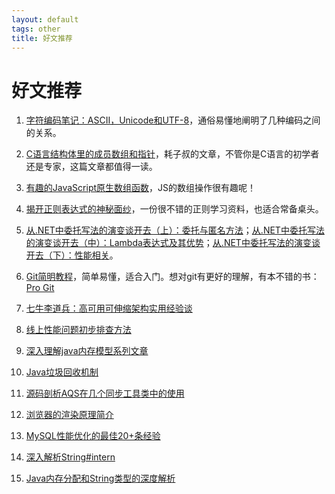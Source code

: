 ```yaml
---
layout: default
tags: other 
title: 好文推荐
---
```


# 好文推荐 #

1. [字符编码笔记：ASCII，Unicode和UTF-8](http://www.ruanyifeng.com/blog/2007/10/ascii_unicode_and_utf-8.html)，通俗易懂地阐明了几种编码之间的关系。

2. [C语言结构体里的成员数组和指针](http://coolshell.cn/articles/11377.html)，耗子叔的文章，不管你是C语言的初学者还是专家，这篇文章都值得一读。

3. [有趣的JavaScript原生数组函数](http://www.ituring.com.cn/article/67320)，JS的数组操作很有趣呢！

4. [揭开正则表达式的神秘面纱](http://www.regexlab.com/zh/regref.htm)，一份很不错的正则学习资料，也适合常备桌头。

5. [从.NET中委托写法的演变谈开去（上）：委托与匿名方法](http://blog.zhaojie.me/2009/08/from-delegate-to-others.html)；[从.NET中委托写法的演变谈开去（中）：Lambda表达式及其优势](http://blog.zhaojie.me/2009/08/from-delegate-to-others-2.html)；[从.NET中委托写法的演变谈开去（下）：性能相关](http://blog.zhaojie.me/2009/08/from-delegate-to-others-3.html)。

6. [Git简明教程](http://rogerdudler.github.io/git-guide/index.zh.html)，简单易懂，适合入门。想对git有更好的理解，有本不错的书：[Pro Git](http://iissnan.com/progit/)

7. [七牛李道兵：高可用可伸缩架构实用经验谈](http://segmentfault.com/a/1190000002627554?utm_source=Weibo&utm_medium=shareLink&utm_campaign=socialShare)

8. [线上性能问题初步排查方法](http://ifeve.com/find-bug-online/) 

9. [深入理解java内存模型系列文章](http://ifeve.com/java-memory-model-0/)

10. [Java垃圾回收机制](http://www.jianshu.com/p/778dd3848196) 

11. [源码剖析AQS在几个同步工具类中的使用](http://ifeve.com/abstractqueuedsynchronizer-use/)

12. [浏览器的渲染原理简介](http://coolshell.cn/articles/9666.html)

13. [MySQL性能优化的最佳20+条经验](http://coolshell.cn/articles/1846.html) 

14. [深入解析String#intern](http://tech.meituan.com/in_depth_understanding_string_intern.html)

15. [Java内存分配和String类型的深度解析](http://www.codeceo.com/article/java-memory-string.html)

